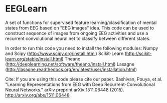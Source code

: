 # EEGLearn
A set of functions for supervised feature learning/classification of mental states from EEG based on "EEG images" idea.
This code can be used to construct sequence of images from ongoing EEG activities and use a recurrent convolutional neural
net to classify between different states.

In order to run this code you need to install the following modules:
Numpy and Scipy (http://www.scipy.org/install.html)
Scikit-Learn (http://scikit-learn.org/stable/install.html)
Theano (http://deeplearning.net/software/theano/install.html)
Lasagne (http://lasagne.readthedocs.org/en/latest/user/installation.html)



Cite:
If you are using this code please cite our paper.
Bashivan, Pouya, et al. "Learning Representations from EEG with Deep Recurrent-Convolutional Neural Networks." arXiv preprint arXiv:1511.06448 (2015).
http://arxiv.org/abs/1511.06448